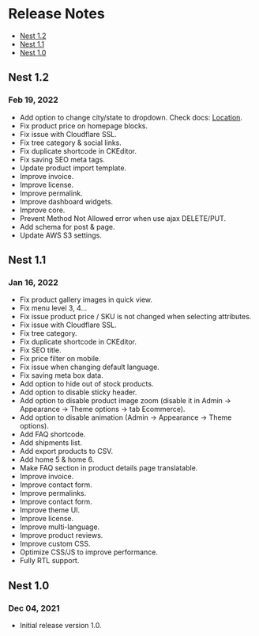 # Release Notes

- [Nest 1.2](#version_1_2)
- [Nest 1.1](#version_1_1)
- [Nest 1.0](#version_1_0)

<a name="version_1_2"></a>
## Nest 1.2
### Feb 19, 2022
- Add option to change city/state to dropdown. Check docs: [Location](usage-location.md).
- Fix product price on homepage blocks.
- Fix issue with Cloudflare SSL.
- Fix tree category & social links.
- Fix duplicate shortcode in CKEditor.
- Fix saving SEO meta tags.
- Update product import template.
- Improve invoice.
- Improve license.
- Improve permalink.
- Improve dashboard widgets.
- Improve core.
- Prevent Method Not Allowed error when use ajax DELETE/PUT.
- Add schema for post & page.
- Update AWS S3 settings.

<a name="version_1_1"></a>
## Nest 1.1
### Jan 16, 2022
- Fix product gallery images in quick view.
- Fix menu level 3, 4...
- Fix issue product price / SKU is not changed when selecting attributes.
- Fix issue with Cloudflare SSL.
- Fix tree category.
- Fix duplicate shortcode in CKEditor.
- Fix SEO title.
- Fix price filter on mobile.
- Fix issue when changing default language.
- Fix saving meta box data.
- Add option to hide out of stock products.
- Add option to disable sticky header.
- Add option to disable product image zoom (disable it in Admin -> Appearance -> Theme options -> tab Ecommerce).
- Add option to disable animation (Admin -> Appearance -> Theme options).
- Add FAQ shortcode.
- Add shipments list.
- Add export products to CSV.
- Add home 5 & home 6.
- Make FAQ section in product details page translatable.
- Improve invoice.
- Improve contact form.
- Improve permalinks.
- Improve contact form.
- Improve theme UI.
- Improve license.
- Improve multi-language.
- Improve product reviews.
- Improve custom CSS.
- Optimize CSS/JS to improve performance.
- Fully RTL support.

<a name="version_1_0"></a>
## Nest 1.0
### Dec 04, 2021
- Initial release version 1.0.
